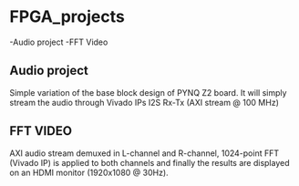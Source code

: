 # FPGA_projects
-Audio project
-FFT Video

## Audio project
Simple variation of the base block design of PYNQ Z2 board.
It will simply stream the audio through Vivado IPs I2S Rx-Tx (AXI stream @ 100 MHz)

## FFT VIDEO
AXI audio stream demuxed in L-channel and R-channel, 1024-point FFT (Vivado IP) is applied to both channels and finally the results are displayed on an HDMI monitor (1920x1080 @ 30Hz).
